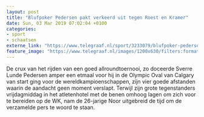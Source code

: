 ```yaml
---
layout: post
title: "Blufpoker Pedersen pakt verkeerd uit tegen Roest en Kramer"
date: Sun, 03 Mar 2019 07:02:04 +0100
categories: 
- sport 
- schaatsen 
externe_link: "https://www.telegraaf.nl/sport/3233079/blufpoker-pedersen-pakt-verkeerd-uit-tegen-roest-en-kramer"
feature_image: "https://www.telegraaf.nl/images/1200x630/filters:format(jpeg):quality(80)/cdn-kiosk-api.telegraaf.nl/51adf986-3d7b-11e9-b4fb-e905d2336fa3.jpg"
---
```


<p class="intro">De crux van het rijden van een goed allroundtoernooi, zo doceerde Sverre Lunde Pedersen amper een etmaal voor hij in de Olympic Oval van Calgary van start ging voor de wereldkampioenschappen, zijn vier goede afstanden waarin de aandacht geen moment verslapt. Terwijl zijn grote tegenstanders vrijdagmiddag in het atletenhotel met de benen omhoog lagen om zich voor te bereiden op de WK, nam de 26-jarige Noor uitgebreid de tijd om de verzamelde pers te woord te staan.</p>
